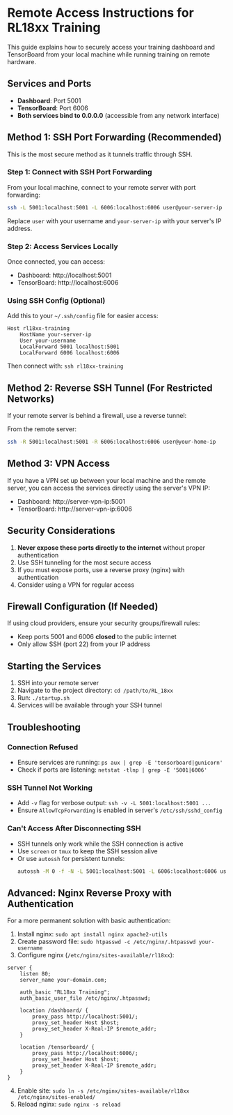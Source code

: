 # Remote Access Instructions for RL18xx Training

This guide explains how to securely access your training dashboard and TensorBoard from your local machine while running training on remote hardware.

## Services and Ports

- **Dashboard**: Port 5001
- **TensorBoard**: Port 6006
- **Both services bind to 0.0.0.0** (accessible from any network interface)

## Method 1: SSH Port Forwarding (Recommended)

This is the most secure method as it tunnels traffic through SSH.

### Step 1: Connect with SSH Port Forwarding

From your local machine, connect to your remote server with port forwarding:

```bash
ssh -L 5001:localhost:5001 -L 6006:localhost:6006 user@your-server-ip
```

Replace `user` with your username and `your-server-ip` with your server's IP address.

### Step 2: Access Services Locally

Once connected, you can access:
- Dashboard: http://localhost:5001
- TensorBoard: http://localhost:6006

### Using SSH Config (Optional)

Add this to your `~/.ssh/config` file for easier access:

```
Host rl18xx-training
    HostName your-server-ip
    User your-username
    LocalForward 5001 localhost:5001
    LocalForward 6006 localhost:6006
```

Then connect with: `ssh rl18xx-training`

## Method 2: Reverse SSH Tunnel (For Restricted Networks)

If your remote server is behind a firewall, use a reverse tunnel:

From the remote server:
```bash
ssh -R 5001:localhost:5001 -R 6006:localhost:6006 user@your-home-ip
```

## Method 3: VPN Access

If you have a VPN set up between your local machine and the remote server, you can access the services directly using the server's VPN IP:
- Dashboard: http://server-vpn-ip:5001
- TensorBoard: http://server-vpn-ip:6006

## Security Considerations

1. **Never expose these ports directly to the internet** without proper authentication
2. Use SSH tunneling for the most secure access
3. If you must expose ports, use a reverse proxy (nginx) with authentication
4. Consider using a VPN for regular access

## Firewall Configuration (If Needed)

If using cloud providers, ensure your security groups/firewall rules:
- Keep ports 5001 and 6006 **closed** to the public internet
- Only allow SSH (port 22) from your IP address

## Starting the Services

1. SSH into your remote server
2. Navigate to the project directory: `cd /path/to/RL_18xx`
3. Run: `./startup.sh`
4. Services will be available through your SSH tunnel

## Troubleshooting

### Connection Refused
- Ensure services are running: `ps aux | grep -E 'tensorboard|gunicorn'`
- Check if ports are listening: `netstat -tlnp | grep -E '5001|6006'`

### SSH Tunnel Not Working
- Add `-v` flag for verbose output: `ssh -v -L 5001:localhost:5001 ...`
- Ensure `AllowTcpForwarding` is enabled in server's `/etc/ssh/sshd_config`

### Can't Access After Disconnecting SSH
- SSH tunnels only work while the SSH connection is active
- Use `screen` or `tmux` to keep the SSH session alive
- Or use `autossh` for persistent tunnels:
  ```bash
  autossh -M 0 -f -N -L 5001:localhost:5001 -L 6006:localhost:6006 user@server
  ```

## Advanced: Nginx Reverse Proxy with Authentication

For a more permanent solution with basic authentication:

1. Install nginx: `sudo apt install nginx apache2-utils`
2. Create password file: `sudo htpasswd -c /etc/nginx/.htpasswd your-username`
3. Configure nginx (`/etc/nginx/sites-available/rl18xx`):

```nginx
server {
    listen 80;
    server_name your-domain.com;

    auth_basic "RL18xx Training";
    auth_basic_user_file /etc/nginx/.htpasswd;

    location /dashboard/ {
        proxy_pass http://localhost:5001/;
        proxy_set_header Host $host;
        proxy_set_header X-Real-IP $remote_addr;
    }

    location /tensorboard/ {
        proxy_pass http://localhost:6006/;
        proxy_set_header Host $host;
        proxy_set_header X-Real-IP $remote_addr;
    }
}
```

4. Enable site: `sudo ln -s /etc/nginx/sites-available/rl18xx /etc/nginx/sites-enabled/`
5. Reload nginx: `sudo nginx -s reload`
